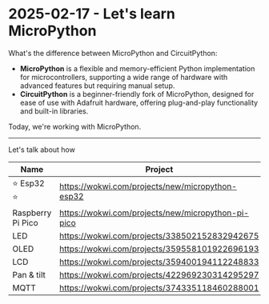 # 2025-02-17 - Let's learn MicroPython


What's the difference between MicroPython and CircuitPython:

- **MicroPython** is a flexible and memory-efficient Python implementation for microcontrollers, supporting a wide range of hardware with advanced features but requiring manual setup.  
- **CircuitPython** is a beginner-friendly fork of MicroPython, designed for ease of use with Adafruit hardware, offering plug-and-play functionality and built-in libraries.

Today, we're working with MicroPython.

-----

Let's talk about how 

| Name                | Project                                            |
|---------------------|----------------------------------------------------|
| :star: Esp32 :star: | https://wokwi.com/projects/new/micropython-esp32   |
| Raspberry Pi Pico   | https://wokwi.com/projects/new/micropython-pi-pico |
| LED                 | https://wokwi.com/projects/338502152832942675      |
| OLED                | https://wokwi.com/projects/359558101922696193      |
| LCD                 | https://wokwi.com/projects/359400194112248833      |
| Pan &amp; tilt      | https://wokwi.com/projects/422969230314295297      |
| MQTT                | https://wokwi.com/projects/374335118460288001      |

